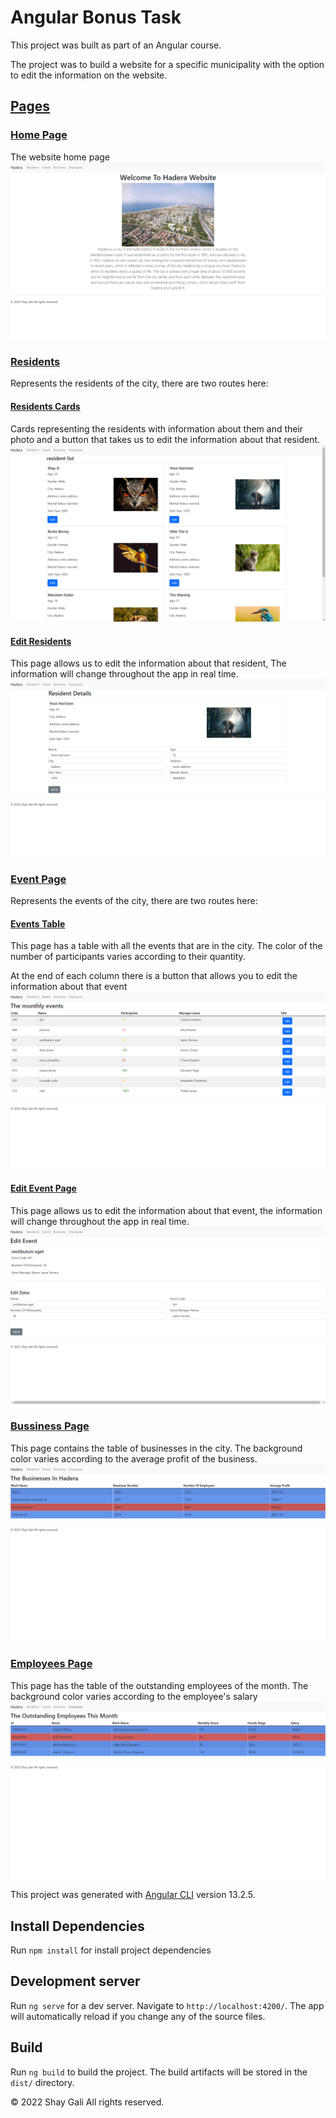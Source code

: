# Angular Bonus Task

This project was built as part of an Angular course.

The project was to build a website for a specific municipality with the option to edit the information on the website.

## <u>Pages</u>

### <u> Home Page</u>

The website home page
![home page img](./app-img/home_page.png)

### <u>Residents</u>

Represents the residents of the city, there are two routes here:

#### <u>Residents Cards</u>

Cards representing the residents with information about them and their photo and a button that takes us to edit the information about that resident.
![residents page img](./app-img/residents.png)

#### <u>Edit Residents</u>

This page allows us to edit the information about that resident, The information will change throughout the app in real time.
![edit residents page img](./app-img/edit_resident.png)

### <u>Event Page</u>

Represents the events of the city, there are two routes here:

#### <u>Events Table</u>

This page has a table with all the events that are in the city.
The color of the number of participants varies according to their quantity.

At the end of each column there is a button that allows you to edit the information about that event
![events page img](./app-img/events.png)

#### <u>Edit Event Page</u>

This page allows us to edit the information about that event, the information will change throughout the app in real time.
![edit event page img](./app-img/edit_event.png)

### <u>Bussiness Page</u>

This page contains the table of businesses in the city. The background color varies according to the average profit of the business.
![bussiness page img](./app-img/bussiness.png)

### <u>Employees Page</u>

This page has the table of the outstanding employees of the month. The background color varies according to the employee's salary
![employees page img](./app-img/employees.png)

This project was generated with [Angular CLI](https://github.com/angular/angular-cli) version 13.2.5.

## Install Dependencies

Run `npm install` for install project dependencies

## Development server

Run `ng serve` for a dev server. Navigate to `http://localhost:4200/`. The app will automatically reload if you change any of the source files.

## Build

Run `ng build` to build the project. The build artifacts will be stored in the `dist/` directory.

&copy; 2022 Shay Gali All rights reserved.
